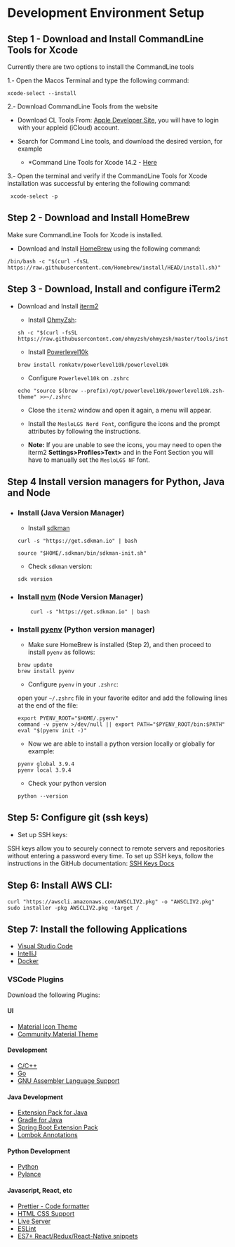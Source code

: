 # Development Environment Setup


## Step 1 -  Download and Install CommandLine Tools for Xcode 


Currently there are two options to install the CommandLine tools

1.- Open the Macos Terminal and type the following command:

```shell
xcode-select --install
```

2.- Download CommandLine Tools from the website

- Download CL Tools From: [Apple Developer Site](https://developer.apple.com/download/all/`), you will have to login with your appleid (iCloud) account.

- Search for Command Line tools, and download the desired version, for example 

    - *Command Line Tools for Xcode 14.2 - [Here](https://download.developer.apple.com/Developer_Tools/Command_Line_Tools_for_Xcode_14.2/Command_Line_Tools_for_Xcode_14.2.dmg)

3.- Open the terminal and verify if the CommandLine Tools for Xcode installation was successful by entering the following command:

```shell
 xcode-select -p
```

## Step 2 - Download and Install HomeBrew

Make sure CommandLine Tools for Xcode is installed.

- Download and Install [HomeBrew](https://brew.sh/) using the following command:


```shell
/bin/bash -c "$(curl -fsSL https://raw.githubusercontent.com/Homebrew/install/HEAD/install.sh)"
```

## Step 3 - Download, Install and configure iTerm2

- Download and Install [iterm2](https://iterm2.com/)

    - Install [OhmyZsh](https://ohmyz.sh/):

    ```shell
    sh -c "$(curl -fsSL https://raw.githubusercontent.com/ohmyzsh/ohmyzsh/master/tools/install.sh)"

    ```


    - Install [Powerlevel10k](https://ohmyz.sh/)
    ```shell
    brew install romkatv/powerlevel10k/powerlevel10k
    ```

    - Configure `Powerlevel10k` on `.zshrc`
    ```shell
    echo "source $(brew --prefix)/opt/powerlevel10k/powerlevel10k.zsh-theme" >>~/.zshrc
    ```

    - Close the `iterm2` window and open it again, a menu will appear.

    - Install the `MesloLGS Nerd Font`, configure the icons and the prompt attributes by following the instructions.

    - **Note:** If you are unable to see the icons, you may need to open the iterm2 **Settings>Profiles>Text>** and in the Font Section you will have to manually set the `MesloLGS NF` font.

## Step 4 Install version managers for Python, Java and Node

- ### Install **(Java Version Manager)** 
    - Install [sdkman](https://sdkman.io/) 

    ```shell
    curl -s "https://get.sdkman.io" | bash

    source "$HOME/.sdkman/bin/sdkman-init.sh"
    ```

    - Check `sdkman` version:

    ```shell
    sdk version
    ```

- ### Install [nvm](https://sdkman.io/) **(Node Version Manager)**

    ```shell
        curl -s "https://get.sdkman.io" | bash
    ```

- ### Install [pyenv](https://github.com/pyenv/pyenv) **(Python version manager)**

    - Make sure HomeBrew is installed (Step 2), and then proceed to install `pyenv` as follows:

    ```shell
    brew update
    brew install pyenv
    ```
    - Configure `pyenv` in your `.zshrc`:

    open your `~/.zshrc` file in your favorite editor and add the following lines at the end of the file:

    ```shell
    export PYENV_ROOT="$HOME/.pyenv"
    command -v pyenv >/dev/null || export PATH="$PYENV_ROOT/bin:$PATH"
    eval "$(pyenv init -)"
    ```

    - Now we are able to install a python version locally or globally for example:

    ```shell
    pyenv global 3.9.4
    pyenv local 3.9.4
    ```

    - Check your python version
    ```shell
    python --version
    ```

## Step 5: Configure git (ssh keys)

- Set up SSH keys: 

SSH keys allow you to securely connect to remote servers and repositories without entering a password every time. To set up SSH keys, follow the instructions in the GitHub documentation: [SSH Keys Docs](https://docs.github.com/en/github/authenticating-to-github/generating-a-new-ssh-key-and-adding-it-to-the-ssh-agent)



## Step 6: Install AWS CLI:

```shell
curl "https://awscli.amazonaws.com/AWSCLIV2.pkg" -o "AWSCLIV2.pkg"
sudo installer -pkg AWSCLIV2.pkg -target /
```


## Step 7:  Install the following Applications

- [Visual Studio Code](https://code.visualstudio.com/)
- [IntelliJ](https://www.jetbrains.com/idea/)
- [Docker](https://www.docker.com)


### VSCode Plugins 

Download the following Plugins:

#### UI
- [Material Icon Theme](https://marketplace.visualstudio.com/items?itemName=PKief.material-icon-theme)
- [Community Material Theme](https://marketplace.visualstudio.com/items?itemName=Equinusocio.vsc-community-material-theme)

#### Development

- [C/C++](https://marketplace.visualstudio.com/items?itemName=ms-vscode.cpptools)
- [Go](https://marketplace.visualstudio.com/items?itemName=golang.Go)
- [GNU Assembler Language Support](https://marketplace.visualstudio.com/items?itemName=basdp.language-gas-x86)


#### Java Development

- [Extension Pack for Java](https://marketplace.visualstudio.com/items?itemName=vscjava.vscode-java-pack)
- [Gradle for Java](https://marketplace.visualstudio.com/items?itemName=vscjava.vscode-gradle)
- [Spring Boot Extension Pack](https://marketplace.visualstudio.com/items?itemName=vscjava.vscode-spring-boot-dashboard)
- [Lombok Annotations](https://marketplace.visualstudio.com/items?itemName=vscjava.vscode-lombok)

#### Python Development

- [Python](https://marketplace.visualstudio.com/items?itemName=ms-python.python)
- [Pylance](https://marketplace.visualstudio.com/items?itemName=ms-python.vscode-pylance)


#### Javascript, React, etc

- [Prettier - Code formatter](https://marketplace.visualstudio.com/items?itemName=esbenp.prettier-vscode)
- [HTML CSS Support](https://marketplace.visualstudio.com/items?itemName=ecmel.vscode-html-css)
- [Live Server](https://marketplace.visualstudio.com/items?itemName=ritwickdey.LiveServer)
- [ESLint](https://marketplace.visualstudio.com/items?itemName=dbaeumer.vscode-eslint)
- [ES7+ React/Redux/React-Native snippets](https://marketplace.visualstudio.com/items?itemName=dsznajder.es7-react-js-snippets)

